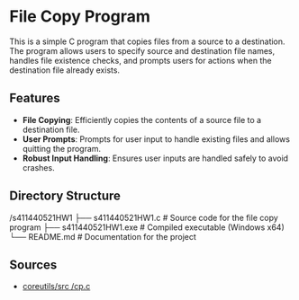 # File Copy Program

This is a simple C program that copies files from a source to a destination. The program allows users to specify source and destination file names, handles file existence checks, and prompts users for actions when the destination file already exists.

## Features

- **File Copying**: Efficiently copies the contents of a source file to a destination file.
- **User Prompts**: Prompts for user input to handle existing files and allows quitting the program.
- **Robust Input Handling**: Ensures user inputs are handled safely to avoid crashes.

## Directory Structure
/s411440521HW1
├── s411440521HW1.c        # Source code for the file copy program
├── s411440521HW1.exe      # Compiled executable (Windows x64)
└── README.md              # Documentation for the project

## Sources
- [coreutils/src
/cp.c](https://github.com/coreutils/coreutils/blob/master/src/cp.c)